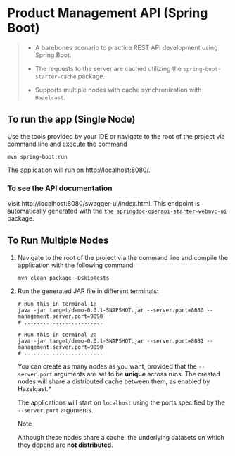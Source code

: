 # Product Management API (Spring Boot)

> - A barebones scenario to practice REST API development using Spring Boot.
>
> - The requests to the server are cached utilizing the `spring-boot-starter-cache` package.
>
> - Supports multiple nodes with cache synchronization with `Hazelcast`.

## To run the app (Single Node)

Use the tools provided by your IDE or navigate to the root of the project via command line and execute the command

```shell
mvn spring-boot:run
```

The application will run on http://localhost:8080/.

### To see the API documentation

Visit http://localhost:8080/swagger-ui/index.html. This endpoint is automatically generated with the
[
`the springdoc-openapi-starter-webmvc-ui`](https://central.sonatype.com/artifact/org.springdoc/springdoc-openapi-starter-webmvc-ui)
package.

## To Run Multiple Nodes

1. Navigate to the root of the project via the command line and compile the application with the following command:

    ```shell
    mvn clean package -DskipTests
    ```

2. Run the generated JAR file in different terminals:

    ```shell
    # Run this in terminal 1:
    java -jar target/demo-0.0.1-SNAPSHOT.jar --server.port=8080 --management.server.port=9090
    # .........................

    # Run this in terminal 2:
    java -jar target/demo-0.0.1-SNAPSHOT.jar --server.port=8081 --management.server.port=9090
    # .........................
    ```

   You can create as many nodes as you want, provided that the `--server.port` arguments are set to be **unique** across
   runs.
   The created nodes will share a distributed cache between them, as enabled by Hazelcast.*

   The applications will start on `localhost` using the ports specified by the `--server.port` arguments.

   > [!NOTE]
   > Although these nodes share a cache, the underlying datasets on which they depend are **not distributed**.
